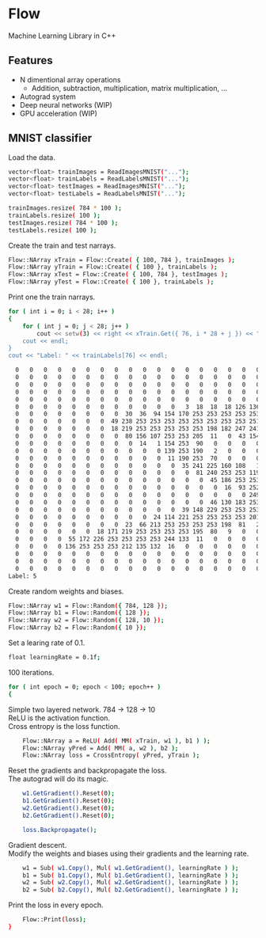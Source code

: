# Flow
Machine Learning Library in C++

## Features
- N dimentional array operations
  - Addition, subtraction, multiplication, matrix multiplication, ...
- Autograd system
- Deep neural networks (WIP)
- GPU acceleration (WIP)

## MNIST classifier
Load the data.
```bash
vector<float> trainImages = ReadImagesMNIST("...");
vector<float> trainLabels = ReadLabelsMNIST("...");
vector<float> testImages = ReadImagesMNIST("...");
vector<float> testLabels = ReadLabelsMNIST("...");

trainImages.resize( 784 * 100 );
trainLabels.resize( 100 );
testImages.resize( 784 * 100 );
testLabels.resize( 100 );

```
Create the train and test narrays.
```bash
Flow::NArray xTrain = Flow::Create( { 100, 784 }, trainImages );
Flow::NArray yTrain = Flow::Create( { 100 }, trainLabels );
Flow::NArray xTest = Flow::Create( { 100, 784 }, testImages );
Flow::NArray yTest = Flow::Create( { 100 }, trainLabels );
```
Print one the train narrays.
```bash
for ( int i = 0; i < 28; i++ )
{
    for ( int j = 0; j < 28; j++ )
        cout << setw(3) << right << xTrain.Get({ 76, i * 28 + j }) << " ";
    cout << endl;
}
cout << "Label: " << trainLabels[76] << endl;
```

```bash
  0   0   0   0   0   0   0   0   0   0   0   0   0   0   0   0   0   0   0   0   0   0   0   0   0   0   0   0 
  0   0   0   0   0   0   0   0   0   0   0   0   0   0   0   0   0   0   0   0   0   0   0   0   0   0   0   0 
  0   0   0   0   0   0   0   0   0   0   0   0   0   0   0   0   0   0   0   0   0   0   0   0   0   0   0   0 
  0   0   0   0   0   0   0   0   0   0   0   0   0   0   0   0   0   0   0   0   0   0   0   0   0   0   0   0 
  0   0   0   0   0   0   0   0   0   0   0   0   0   0   0   0   0   0   0   0   0   0   0   0   0   0   0   0 
  0   0   0   0   0   0   0   0   0   0   0   0   3  18  18  18 126 136 175  26 166 255 247 127   0   0   0   0 
  0   0   0   0   0   0   0   0  30  36  94 154 170 253 253 253 253 253 225 172 253 242 195  64   0   0   0   0 
  0   0   0   0   0   0   0  49 238 253 253 253 253 253 253 253 253 251  93  82  82  56  39   0   0   0   0   0 
  0   0   0   0   0   0   0  18 219 253 253 253 253 253 198 182 247 241   0   0   0   0   0   0   0   0   0   0 
  0   0   0   0   0   0   0   0  80 156 107 253 253 205  11   0  43 154   0   0   0   0   0   0   0   0   0   0 
  0   0   0   0   0   0   0   0   0  14   1 154 253  90   0   0   0   0   0   0   0   0   0   0   0   0   0   0 
  0   0   0   0   0   0   0   0   0   0   0 139 253 190   2   0   0   0   0   0   0   0   0   0   0   0   0   0 
  0   0   0   0   0   0   0   0   0   0   0  11 190 253  70   0   0   0   0   0   0   0   0   0   0   0   0   0 
  0   0   0   0   0   0   0   0   0   0   0   0  35 241 225 160 108   1   0   0   0   0   0   0   0   0   0   0 
  0   0   0   0   0   0   0   0   0   0   0   0   0  81 240 253 253 119  25   0   0   0   0   0   0   0   0   0 
  0   0   0   0   0   0   0   0   0   0   0   0   0   0  45 186 253 253 150  27   0   0   0   0   0   0   0   0 
  0   0   0   0   0   0   0   0   0   0   0   0   0   0   0  16  93 252 253 187   0   0   0   0   0   0   0   0 
  0   0   0   0   0   0   0   0   0   0   0   0   0   0   0   0   0 249 253 249  64   0   0   0   0   0   0   0 
  0   0   0   0   0   0   0   0   0   0   0   0   0   0  46 130 183 253 253 207   2   0   0   0   0   0   0   0 
  0   0   0   0   0   0   0   0   0   0   0   0  39 148 229 253 253 253 250 182   0   0   0   0   0   0   0   0 
  0   0   0   0   0   0   0   0   0   0  24 114 221 253 253 253 253 201  78   0   0   0   0   0   0   0   0   0 
  0   0   0   0   0   0   0   0  23  66 213 253 253 253 253 198  81   2   0   0   0   0   0   0   0   0   0   0 
  0   0   0   0   0   0  18 171 219 253 253 253 253 195  80   9   0   0   0   0   0   0   0   0   0   0   0   0 
  0   0   0   0  55 172 226 253 253 253 253 244 133  11   0   0   0   0   0   0   0   0   0   0   0   0   0   0 
  0   0   0   0 136 253 253 253 212 135 132  16   0   0   0   0   0   0   0   0   0   0   0   0   0   0   0   0 
  0   0   0   0   0   0   0   0   0   0   0   0   0   0   0   0   0   0   0   0   0   0   0   0   0   0   0   0 
  0   0   0   0   0   0   0   0   0   0   0   0   0   0   0   0   0   0   0   0   0   0   0   0   0   0   0   0 
  0   0   0   0   0   0   0   0   0   0   0   0   0   0   0   0   0   0   0   0   0   0   0   0   0   0   0   0
Label: 5
```
Create random weights and biases.
```bash
Flow::NArray w1 = Flow::Random({ 784, 128 });
Flow::NArray b1 = Flow::Random({ 128 });
Flow::NArray w2 = Flow::Random({ 128, 10 });
Flow::NArray b2 = Flow::Random({ 10 });
```
Set a learing rate of 0.1.
```bash
float learningRate = 0.1f;
```
100 iterations.
```bash
for ( int epoch = 0; epoch < 100; epoch++ )
{
```
Simple two layered network. 784 -> 128 -> 10<br>
ReLU is the activation function.<br>
Cross entropy is the loss function.
```bash
    Flow::NArray a = ReLU( Add( MM( xTrain, w1 ), b1 ) );
    Flow::NArray yPred = Add( MM( a, w2 ), b2 );
    Flow::NArray loss = CrossEntropy( yPred, yTrain );
```
Reset the gradients and backpropagate the loss.<br>
The autograd will do its magic.
```bash
    w1.GetGradient().Reset(0);
    b1.GetGradient().Reset(0);
    w2.GetGradient().Reset(0);
    b2.GetGradient().Reset(0);

    loss.Backpropagate();
```
Gradient descent.<br>
Modify the weights and biases using their gradients and the learning rate.
```bash
    w1 = Sub( w1.Copy(), Mul( w1.GetGradient(), learningRate ) );
    b1 = Sub( b1.Copy(), Mul( b1.GetGradient(), learningRate ) );
    w2 = Sub( w2.Copy(), Mul( w2.GetGradient(), learningRate ) );
    b2 = Sub( b2.Copy(), Mul( b2.GetGradient(), learningRate ) );
```
Print the loss in every epoch.
```bash
    Flow::Print(loss);
}
```
